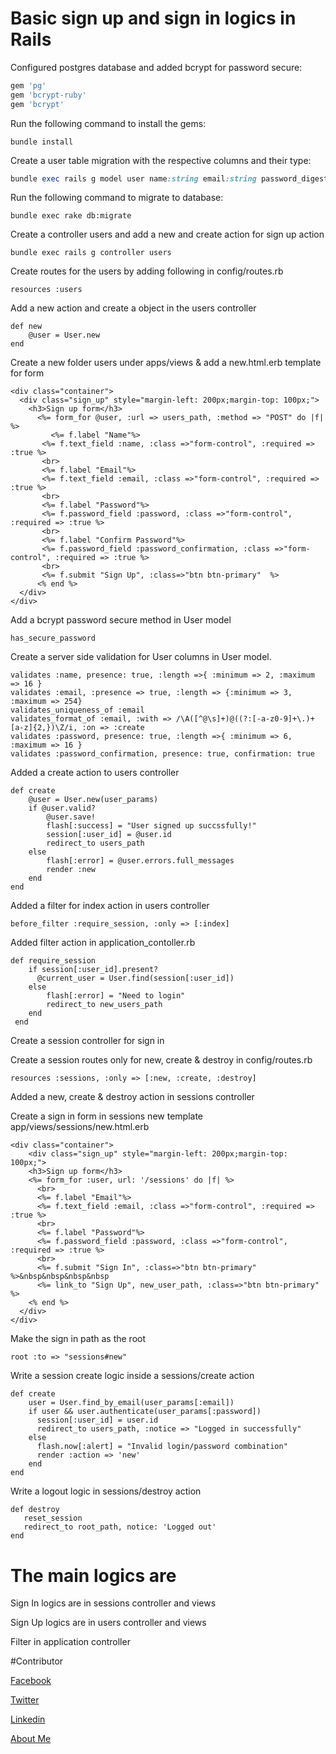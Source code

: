 # Basic sign up and sign in logics in Rails
Configured postgres database and added bcrypt for password secure:

```ruby
gem 'pg'
gem 'bcrypt-ruby'
gem 'bcrypt'
```
Run the following command to install the gems:

```
bundle install
```

Create a user table migration with the respective columns and their type:

```ruby
bundle exec rails g model user name:string email:string password_digest:string auth_token:string
```

Run the following command to migrate to database:

```
bundle exec rake db:migrate
```

Create a controller users and add a new and create action for sign up action

```
bundle exec rails g controller users
```

Create routes for the users by adding following in config/routes.rb

```
resources :users
```

Add a new action and create a object in the users controller

```
def new
	@user = User.new
end
```

Create a new folder users under apps/views & add a new.html.erb template for form

```
<div class="container">
  <div class="sign_up" style="margin-left: 200px;margin-top: 100px;">
    <h3>Sign up form</h3>
      <%= form_for @user, :url => users_path, :method => "POST" do |f| %>
	     <%= f.label "Name"%>
       <%= f.text_field :name, :class =>"form-control", :required => :true %>
       <br>
       <%= f.label "Email"%>
       <%= f.text_field :email, :class =>"form-control", :required => :true %>
       <br>
       <%= f.label "Password"%>
       <%= f.password_field :password, :class =>"form-control", :required => :true %>
       <br>
       <%= f.label "Confirm Password"%>
       <%= f.password_field :password_confirmation, :class =>"form-control", :required => :true %>
       <br>
       <%= f.submit "Sign Up", :class=>"btn btn-primary"  %>
      <% end %>
  </div>
</div>
```
Add a bcrypt password secure method in User model

```
has_secure_password
```

Create a server side validation for User columns in User model.

```
validates :name, presence: true, :length =>{ :minimum => 2, :maximum => 16 }
validates :email, :presence => true, :length => {:minimum => 3, :maximum => 254}
validates_uniqueness_of :email
validates_format_of :email, :with => /\A([^@\s]+)@((?:[-a-z0-9]+\.)+[a-z]{2,})\Z/i, :on => :create
validates :password, presence: true, :length =>{ :minimum => 6, :maximum => 16 }
validates :password_confirmation, presence: true, confirmation: true
```

Added a create action to users controller

```
def create
	@user = User.new(user_params)
	if @user.valid?
		@user.save!
		flash[:success] = "User signed up succssfully!"
		session[:user_id] = @user.id
		redirect_to users_path
	else
		flash[:error] = @user.errors.full_messages
		render :new
	end
end
```

Added a filter for index action in users controller

```
before_filter :require_session, :only => [:index]
```
Added filter action in application_contoller.rb
```
def require_session
  	if session[:user_id].present?
  	  @current_user = User.find(session[:user_id])
  	else
  		flash[:error] = "Need to login"
  		redirect_to new_users_path
  	end
 end
```

Create a session controller for sign in

Create a session routes only for new, create & destroy in config/routes.rb

```
resources :sessions, :only => [:new, :create, :destroy]
```

Added a new, create & destroy action in sessions controller

Create a sign in form in sessions new template app/views/sessions/new.html.erb

```
<div class="container">
	<div class="sign_up" style="margin-left: 200px;margin-top: 100px;">
    <h3>Sign up form</h3>
    <%= form_for :user, url: '/sessions' do |f| %>
      <br>
      <%= f.label "Email"%>
      <%= f.text_field :email, :class =>"form-control", :required => :true %>
      <br>
      <%= f.label "Password"%>
      <%= f.password_field :password, :class =>"form-control", :required => :true %>
      <br>
      <%= f.submit "Sign In", :class=>"btn btn-primary"  %>&nbsp&nbsp&nbsp&nbsp
      <%= link_to "Sign Up", new_user_path, :class=>"btn btn-primary"  %>
    <% end %>
  </div>
</div>
```

Make the sign in path as the root

```
root :to => "sessions#new"
```

Write a session create logic inside a sessions/create action

```
def create
    user = User.find_by_email(user_params[:email])
  	if user && user.authenticate(user_params[:password])
      session[:user_id] = user.id
      redirect_to users_path, :notice => "Logged in successfully"
    else
      flash.now[:alert] = "Invalid login/password combination"
      render :action => 'new'
    end
end
```

Write a logout logic in sessions/destroy action

```
def destroy
   reset_session
   redirect_to root_path, notice: 'Logged out'
end
```

# The main logics are 
Sign In logics are in sessions controller and views

Sign Up logics are in users controller and views

Filter in application controller

#Contributor

[Facebook][1]

[Twitter][2]

[Linkedin][3]

[About Me][4]

[1]: https://www.facebook.com/anjan.gowdamandya
[2]: https://twitter.com/aknagaraja
[3]: https://in.linkedin.com/in/anjankumar-h-n-882166b8
[4]: https://about.me/AnjanGowda